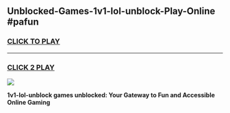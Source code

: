 
## Unblocked-Games-1v1-lol-unblock-Play-Online #pafun
<h3>
<a href="https://news.freeplayer.one?title=1v1-lol-unblock&ref=3">CLICK TO PLAY</a></h3>
<hr>

<h3>
<a href="https://news.freeplayer.one?title=1v1-lol-unblock&ref=3">CLICK 2 PLAY</a>
  
</h3>

<a href="https://news.freeplayer.one?title=1v1-lol-unblock&ref=3"><img src="https://clearcache.store/games.png"></a>


**1v1-lol-unblock games unblocked: Your Gateway to Fun and Accessible Online Gaming**
